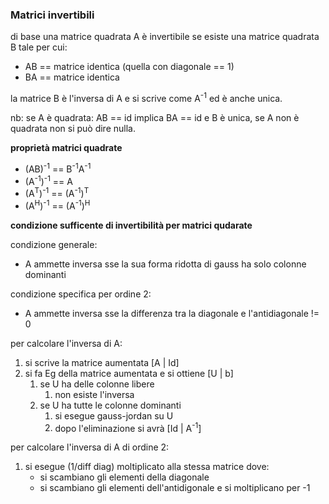 ### Matrici invertibili

di base una matrice quadrata A è invertibile se esiste una matrice quadrata B tale per cui:
* AB == matrice identica (quella con diagonale == 1)
* BA == matrice identica

la matrice B è l'inversa di A e si scrive come A<sup>-1</sup> ed è anche unica.

nb: se A è quadrata: AB == id implica BA == id e B è unica, se A non è quadrata non si può dire nulla.

**proprietà matrici quadrate**

* (AB)<sup>-1</sup> == B<sup>-1</sup>A<sup>-1</sup>
* (A<sup>-1</sup>)<sup>-1</sup> == A
* (A<sup>T</sup>)<sup>-1</sup> == (A<sup>-1</sup>)<sup>T</sup>
* (A<sup>H</sup>)<sup>-1</sup> == (A<sup>-1</sup>)<sup>H</sup>

**condizione sufficente di invertibilità per matrici qudarate**

condizione generale:
* A ammette inversa sse la sua forma ridotta di gauss ha solo colonne dominanti

condizione specifica per ordine 2:
* A ammette inversa sse la differenza tra la diagonale e l'antidiagonale != 0

per calcolare l'inversa di A:
1. si scrive la matrice aumentata \[A \| Id\]
2. si fa Eg della matrice aumentata e si ottiene \[U \| b\]
    1. se U ha delle colonne libere
        1. non esiste l'inversa
    2. se U ha tutte le colonne dominanti
        1. si esegue gauss-jordan su U
        2. dopo l'eliminazione si avrà \[Id \| A<sup>-1</sup>\]

per calcolare l'inversa di A di ordine 2:
1. si esegue (1/diff diag) moltiplicato alla stessa matrice dove:
    * si scambiano gli elementi della diagonale
    * si scambiano gli elementi dell'antidigonale e si moltiplicano per -1